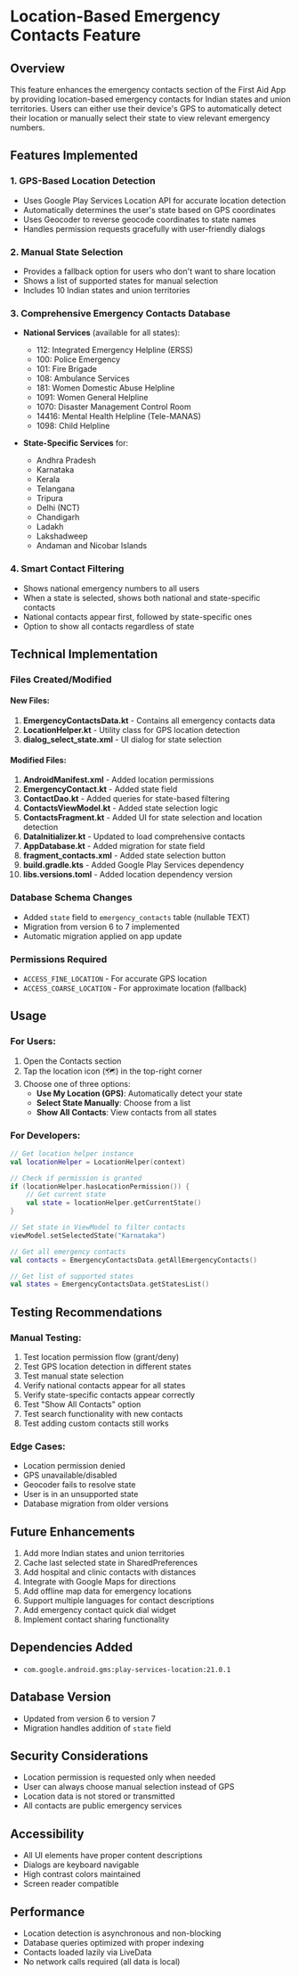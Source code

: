 # Location-Based Emergency Contacts Feature

## Overview
This feature enhances the emergency contacts section of the First Aid App by providing location-based emergency contacts for Indian states and union territories. Users can either use their device's GPS to automatically detect their location or manually select their state to view relevant emergency numbers.

## Features Implemented

### 1. GPS-Based Location Detection
- Uses Google Play Services Location API for accurate location detection
- Automatically determines the user's state based on GPS coordinates
- Uses Geocoder to reverse geocode coordinates to state names
- Handles permission requests gracefully with user-friendly dialogs

### 2. Manual State Selection
- Provides a fallback option for users who don't want to share location
- Shows a list of supported states for manual selection
- Includes 10 Indian states and union territories

### 3. Comprehensive Emergency Contacts Database
- **National Services** (available for all states):
  - 112: Integrated Emergency Helpline (ERSS)
  - 100: Police Emergency
  - 101: Fire Brigade
  - 108: Ambulance Services
  - 181: Women Domestic Abuse Helpline
  - 1091: Women General Helpline
  - 1070: Disaster Management Control Room
  - 14416: Mental Health Helpline (Tele-MANAS)
  - 1098: Child Helpline

- **State-Specific Services** for:
  - Andhra Pradesh
  - Karnataka
  - Kerala
  - Telangana
  - Tripura
  - Delhi (NCT)
  - Chandigarh
  - Ladakh
  - Lakshadweep
  - Andaman and Nicobar Islands

### 4. Smart Contact Filtering
- Shows national emergency numbers to all users
- When a state is selected, shows both national and state-specific contacts
- National contacts appear first, followed by state-specific ones
- Option to show all contacts regardless of state

## Technical Implementation

### Files Created/Modified

#### New Files:
1. **EmergencyContactsData.kt** - Contains all emergency contacts data
2. **LocationHelper.kt** - Utility class for GPS location detection
3. **dialog_select_state.xml** - UI dialog for state selection

#### Modified Files:
1. **AndroidManifest.xml** - Added location permissions
2. **EmergencyContact.kt** - Added state field
3. **ContactDao.kt** - Added queries for state-based filtering
4. **ContactsViewModel.kt** - Added state selection logic
5. **ContactsFragment.kt** - Added UI for state selection and location detection
6. **DataInitializer.kt** - Updated to load comprehensive contacts
7. **AppDatabase.kt** - Added migration for state field
8. **fragment_contacts.xml** - Added state selection button
9. **build.gradle.kts** - Added Google Play Services dependency
10. **libs.versions.toml** - Added location dependency version

### Database Schema Changes
- Added `state` field to `emergency_contacts` table (nullable TEXT)
- Migration from version 6 to 7 implemented
- Automatic migration applied on app update

### Permissions Required
- `ACCESS_FINE_LOCATION` - For accurate GPS location
- `ACCESS_COARSE_LOCATION` - For approximate location (fallback)

## Usage

### For Users:
1. Open the Contacts section
2. Tap the location icon (🗺️) in the top-right corner
3. Choose one of three options:
   - **Use My Location (GPS)**: Automatically detect your state
   - **Select State Manually**: Choose from a list
   - **Show All Contacts**: View contacts from all states

### For Developers:
```kotlin
// Get location helper instance
val locationHelper = LocationHelper(context)

// Check if permission is granted
if (locationHelper.hasLocationPermission()) {
    // Get current state
    val state = locationHelper.getCurrentState()
}

// Set state in ViewModel to filter contacts
viewModel.setSelectedState("Karnataka")

// Get all emergency contacts
val contacts = EmergencyContactsData.getAllEmergencyContacts()

// Get list of supported states
val states = EmergencyContactsData.getStatesList()
```

## Testing Recommendations

### Manual Testing:
1. Test location permission flow (grant/deny)
2. Test GPS location detection in different states
3. Test manual state selection
4. Verify national contacts appear for all states
5. Verify state-specific contacts appear correctly
6. Test "Show All Contacts" option
7. Test search functionality with new contacts
8. Test adding custom contacts still works

### Edge Cases:
- Location permission denied
- GPS unavailable/disabled
- Geocoder fails to resolve state
- User is in an unsupported state
- Database migration from older versions

## Future Enhancements
1. Add more Indian states and union territories
2. Cache last selected state in SharedPreferences
3. Add hospital and clinic contacts with distances
4. Integrate with Google Maps for directions
5. Add offline map data for emergency locations
6. Support multiple languages for contact descriptions
7. Add emergency contact quick dial widget
8. Implement contact sharing functionality

## Dependencies Added
- `com.google.android.gms:play-services-location:21.0.1`

## Database Version
- Updated from version 6 to version 7
- Migration handles addition of `state` field

## Security Considerations
- Location permission is requested only when needed
- User can always choose manual selection instead of GPS
- Location data is not stored or transmitted
- All contacts are public emergency services

## Accessibility
- All UI elements have proper content descriptions
- Dialogs are keyboard navigable
- High contrast colors maintained
- Screen reader compatible

## Performance
- Location detection is asynchronous and non-blocking
- Database queries optimized with proper indexing
- Contacts loaded lazily via LiveData
- No network calls required (all data is local)
